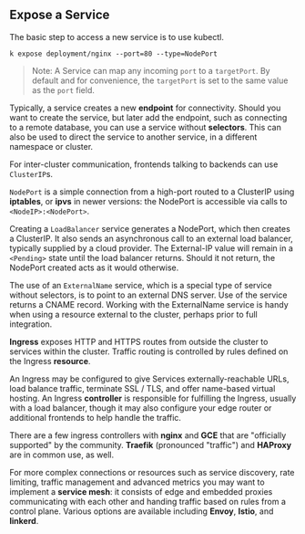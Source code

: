 ## Expose a Service

The basic step to access a new service is to use kubectl.
```
k expose deployment/nginx --port=80 --type=NodePort
```
> Note: A Service can map any incoming `port` to a `targetPort`. By default and for convenience, the `targetPort` is set to the same value as the `port` field.

Typically, a service creates a new **endpoint** for connectivity. Should you want to create the service, but later add the endpoint, such as connecting to a remote database, you can use a service without **selectors**. This can also be used to direct the service to another service, in a different namespace or cluster.

For inter-cluster communication, frontends talking to backends can use `ClusterIP`s.

`NodePort` is a simple connection from a high-port routed to a ClusterIP using **iptables**, or **ipvs** in newer versions: the NodePort is accessible via calls to `<NodeIP>:<NodePort>`.

Creating a `LoadBalancer` service generates a NodePort, which then creates a ClusterIP. It also sends an asynchronous call to an external load balancer, typically supplied by a cloud provider. The External-IP value will remain in a `<Pending>` state until the load balancer returns. Should it not return, the NodePort created acts as it would otherwise.

The use of an `ExternalName` service, which is a special type of service without selectors, is to point to an external DNS server. Use of the service returns a CNAME record. Working with the ExternalName service is handy when using a resource external to the cluster, perhaps prior to full integration.

**Ingress** exposes HTTP and HTTPS routes from outside the cluster to services within the cluster. Traffic routing is controlled by rules defined on the Ingress **resource**.

An Ingress may be configured to give Services externally-reachable URLs, load balance traffic, terminate SSL / TLS, and offer name-based virtual hosting. An Ingress **controller** is responsible for fulfilling the Ingress, usually with a load balancer, though it may also configure your edge router or additional frontends to help handle the traffic.

There are a few ingress controllers with **nginx** and **GCE** that are "officially supported" by the community. **Traefik** (pronounced "traffic") and **HAProxy** are in common use, as well.

For more complex connections or resources such as service discovery, rate limiting, traffic management and advanced metrics you may want to implement a **service mesh**: it consists of edge and embedded proxies communicating with each other and handing traffic based on rules from a control plane. Various options are available including **Envoy**, **Istio**, and **linkerd**.
